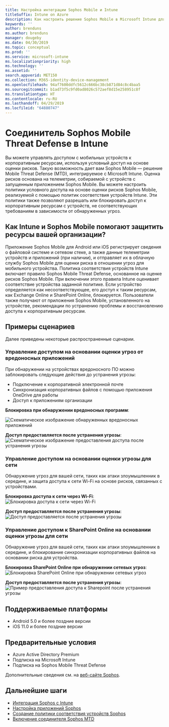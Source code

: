 ```yaml
---
title: Настройка интеграции Sophos Mobile и Intune
titleSuffix: Intune on Azure
description: Как настроить решение Sophos Mobile в Microsoft Intune для управления доступом к корпоративным ресурсам с мобильных устройств.
keywords: ''
author: brenduns
ms.author: brenduns
manager: dougeby
ms.date: 04/30/2019
ms.topic: conceptual
ms.prod: ''
ms.service: microsoft-intune
ms.localizationpriority: high
ms.technology: ''
ms.assetid: ''
search.appverid: MET150
ms.collection: M365-identity-device-management
ms.openlocfilehash: 94af7600ddfc5612c666bc38cb871d84c8c4baa5
ms.sourcegitcommit: b1ad73f5c9fd0ad8026c572aef8d15e258951c8f
ms.translationtype: HT
ms.contentlocale: ru-RU
ms.lasthandoff: 04/29/2019
ms.locfileid: "64880747"
---
```

# <a name="sophos-mobile-threat-defense-connector-with-intune"></a>Соединитель Sophos Mobile Threat Defense в Intune
Вы можете управлять доступом с мобильных устройств к корпоративным ресурсам, используя условный доступ на основе оценки рисков. Такую возможность дает вам Sophos Mobile — решение Mobile Threat Defense (MTD), интегрируемое с Microsoft Intune. Оценка рисков основана на телеметрии, собираемой с устройств с запущенным приложением Sophos Mobile.
Вы можете настроить политики условного доступа на основе оценки рисков Sophos Mobile, реализуемой с помощью политик соответствия устройств Intune. Эти политики также позволяют разрешать или блокировать доступ к корпоративным ресурсам с устройств, не соответствующих требованиям в зависимости от обнаруженных угроз.

## <a name="how-do-intune-and-sophos-mobile-help-protect-your-company-resources"></a>Как Intune и Sophos Mobile помогают защитить ресурсы вашей организации?
Приложение Sophos Mobile для Android или iOS регистрирует сведения о файловой системе и сетевом стеке, а также данные телеметрии устройств и приложений (при наличии), и отправляет их в облачную службу Sophos Mobile для оценки риска в отношении угроз для мобильного устройства.
Политика соответствия устройств Intune включает правило Sophos Mobile Threat Defense, основанное на оценке рисков Sophos Mobile. При включении этого правила Intune оценивает соответствие устройства заданной политике. Если устройство определяется как несоответствующее, его доступ к таким ресурсам, как Exchange Online и SharePoint Online, блокируется. Пользователи также получают от приложения Sophos Mobile, установленного на устройстве, рекомендации по устранению проблемы и восстановлению доступа к корпоративным ресурсам.  

## <a name="sample-scenarios"></a>Примеры сценариев
Далее приведены некоторые распространенные сценарии.  
### <a name="control-access-based-on-threats-from-malicious-apps"></a>Управление доступом на основании оценки угроз от вредоносных приложений
При обнаружении на устройствах вредоносного ПО можно заблокировать следующие действия до устранения угрозы:
- Подключение к корпоративной электронной почте
- Синхронизация корпоративных файлов с помощью приложения OneDrive для работы
- Доступ к приложениям организации

**Блокировка при обнаружении вредоносных программ**:
 
![Схематическое изображение обнаруженных вредоносных приложений](./media/sophos-mtd-connector/sophos_malicious_apps_blocked.png)  

**Доступ предоставляется после устранения угрозы**:  
![Схематическое изображение предоставления доступа после устранения угрозы](./media/sophos-mtd-connector/sophos_malicious_apps_unblocked.png)

### <a name="control-access-based-on-threat-to-network"></a>Управление доступом на основании оценки угрозы для сети  
Обнаружение угроз для вашей сети, таких как атаки злоумышленник в середине, и защита доступа к сети Wi-Fi на основе рисков, связанных с устройствами.  

**Блокировка доступа к сети через Wi-Fi**:  
![Блокировка доступа к сети через Wi-Fi](./media/sophos-mtd-connector/sophos_network_wifi_blocked.png)

**Доступ предоставляется после устранения угрозы**:   
![Доступ предоставляется после устранения угрозы](./media/sophos-mtd-connector/sophos_network_wifi_unblocked.png)  

### <a name="control-access-to-sharepoint-online-based-on-threat-to-network"></a>Управление доступом к SharePoint Online на основании оценки угрозы для сети  
Обнаружение угроз для вашей сети, таких как атаки злоумышленник в середине, и блокирование синхронизации корпоративных файлов на основании риска для устройства.  

**Блокировка SharePoint Online при обнаружении сетевых угроз**:   
![Блокировка SharePoint Online при обнаружении сетевых угроз](./media/sophos-mtd-connector/sophos_network_spo_blocked.png)  

**Доступ предоставляется после устранения угрозы**:  
![Пример предоставления доступа к Sharepoint после устранения угрозы](./media/sophos-mtd-connector/sophos_network_spo_unblocked.png)  

## <a name="supported-platforms"></a>Поддерживаемые платформы  
- Android 5.0 и более поздние версии
- iOS 11.0 и более поздние версии

## <a name="prerequisites"></a>Предварительные условия  
- Azure Active Directory Premium
- Подписка на Microsoft Intune 
- Подписка на Sophos Mobile Threat Defense

Дополнительные сведения см. на [веб-сайте Sophos](https://www.sophos.com/products/mobile-control).  

## <a name="next-steps"></a>Дальнейшие шаги  
- [Интеграция Sophos с Intune](sophos-mtd-connector-integration.md)
- [Настройка приложений Sophos](mtd-apps-ios-app-configuration-policy-add-assign.md)
- [Создание политики соответствия устройств Sophos](mtd-device-compliance-policy-create.md)
- [Включение соединителя Sophos MTD](mtd-connector-enable.md)
